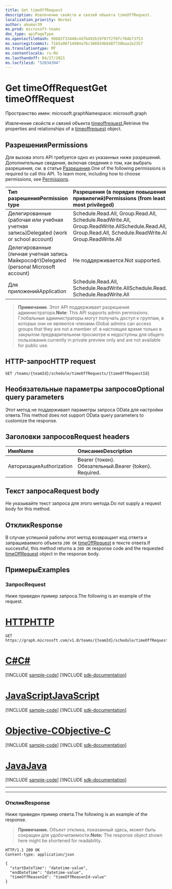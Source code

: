```yaml
---
title: Get timeOffRequest
description: Извлечение свойств и связей объекта timeOffRequest.
localization_priority: Normal
author: akumar39
ms.prod: microsoft-teams
doc_type: apiPageType
ms.openlocfilehash: 99683f33448c4d7b492b19f07f2f0fc704b73753
ms.sourcegitcommit: 71b5a96f14984a76c386934b648f730baa1b2357
ms.translationtype: MT
ms.contentlocale: ru-RU
ms.lasthandoff: 04/27/2021
ms.locfileid: "52034394"
---
```

# <a name="get-timeoffrequest"></a><span data-ttu-id="c69f0-103">Get timeOffRequest</span><span class="sxs-lookup"><span data-stu-id="c69f0-103">Get timeOffRequest</span></span>

<span data-ttu-id="c69f0-104">Пространство имен: microsoft.graph</span><span class="sxs-lookup"><span data-stu-id="c69f0-104">Namespace: microsoft.graph</span></span>

<span data-ttu-id="c69f0-105">Извлечение свойств и связей объекта [timeoffrequest.](../resources/timeoffrequest.md)</span><span class="sxs-lookup"><span data-stu-id="c69f0-105">Retrieve the properties and relationships of a [timeoffrequest](../resources/timeoffrequest.md) object.</span></span>

## <a name="permissions"></a><span data-ttu-id="c69f0-106">Разрешения</span><span class="sxs-lookup"><span data-stu-id="c69f0-106">Permissions</span></span>

<span data-ttu-id="c69f0-p101">Для вызова этого API требуется одно из указанных ниже разрешений. Дополнительные сведения, включая сведения о том, как выбрать разрешения, см. в статье [Разрешения](/graph/permissions-reference).</span><span class="sxs-lookup"><span data-stu-id="c69f0-p101">One of the following permissions is required to call this API. To learn more, including how to choose permissions, see [Permissions](/graph/permissions-reference).</span></span>

| <span data-ttu-id="c69f0-109">Тип разрешения</span><span class="sxs-lookup"><span data-stu-id="c69f0-109">Permission type</span></span>                        | <span data-ttu-id="c69f0-110">Разрешения (в порядке повышения привилегий)</span><span class="sxs-lookup"><span data-stu-id="c69f0-110">Permissions (from least to most privileged)</span></span> |
|:---------------------------------------|:--------------------------------------------|
|<span data-ttu-id="c69f0-111">Делегированные (рабочая или учебная учетная запись)</span><span class="sxs-lookup"><span data-stu-id="c69f0-111">Delegated (work or school account)</span></span> | <span data-ttu-id="c69f0-112">Schedule.Read.All, Group.Read.All, Schedule.ReadWrite.All, Group.ReadWrite.All</span><span class="sxs-lookup"><span data-stu-id="c69f0-112">Schedule.Read.All, Group.Read.All, Schedule.ReadWrite.All, Group.ReadWrite.All</span></span>    |
|<span data-ttu-id="c69f0-113">Делегированные (личная учетная запись Майкрософт)</span><span class="sxs-lookup"><span data-stu-id="c69f0-113">Delegated (personal Microsoft account)</span></span> | <span data-ttu-id="c69f0-114">Не поддерживается.</span><span class="sxs-lookup"><span data-stu-id="c69f0-114">Not supported.</span></span>    |
|<span data-ttu-id="c69f0-115">Для приложений</span><span class="sxs-lookup"><span data-stu-id="c69f0-115">Application</span></span> | <span data-ttu-id="c69f0-116">Schedule.Read.All, Schedule.ReadWrite.All</span><span class="sxs-lookup"><span data-stu-id="c69f0-116">Schedule.Read.All, Schedule.ReadWrite.All</span></span> |

> <span data-ttu-id="c69f0-117">**Примечание**. Этот API поддерживает разрешения администратора.</span><span class="sxs-lookup"><span data-stu-id="c69f0-117">**Note**: This API supports admin permissions.</span></span> <span data-ttu-id="c69f0-118">Глобальные администраторы могут получать доступ к группам, в которых они не являются членами.</span><span class="sxs-lookup"><span data-stu-id="c69f0-118">Global admins can access groups that they are not a member of.</span></span> <span data-ttu-id="c69f0-119">в настоящее время только в закрытом предварительном просмотре и недоступны для общего пользования.</span><span class="sxs-lookup"><span data-stu-id="c69f0-119">currently in private preview only and are not available for public use.</span></span>

## <a name="http-request"></a><span data-ttu-id="c69f0-120">HTTP-запрос</span><span class="sxs-lookup"><span data-stu-id="c69f0-120">HTTP request</span></span>

<!-- { "blockType": "ignored" } -->

```http
GET /teams/{teamId}/schedule/timeOffRequests/{timeOffRequestId}
```

## <a name="optional-query-parameters"></a><span data-ttu-id="c69f0-121">Необязательные параметры запросов</span><span class="sxs-lookup"><span data-stu-id="c69f0-121">Optional query parameters</span></span>

<span data-ttu-id="c69f0-122">Этот метод не поддерживает параметры запроса OData для настройки ответа.</span><span class="sxs-lookup"><span data-stu-id="c69f0-122">This method does not support OData query parameters to customize the response.</span></span>

## <a name="request-headers"></a><span data-ttu-id="c69f0-123">Заголовки запросов</span><span class="sxs-lookup"><span data-stu-id="c69f0-123">Request headers</span></span>

| <span data-ttu-id="c69f0-124">Имя</span><span class="sxs-lookup"><span data-stu-id="c69f0-124">Name</span></span>      |<span data-ttu-id="c69f0-125">Описание</span><span class="sxs-lookup"><span data-stu-id="c69f0-125">Description</span></span>|
|:----------|:----------|
| <span data-ttu-id="c69f0-126">Авторизация</span><span class="sxs-lookup"><span data-stu-id="c69f0-126">Authorization</span></span> | <span data-ttu-id="c69f0-p103">Bearer {токен}. Обязательный.</span><span class="sxs-lookup"><span data-stu-id="c69f0-p103">Bearer {token}. Required.</span></span> |

## <a name="request-body"></a><span data-ttu-id="c69f0-129">Текст запроса</span><span class="sxs-lookup"><span data-stu-id="c69f0-129">Request body</span></span>

<span data-ttu-id="c69f0-130">Не указывайте текст запроса для этого метода.</span><span class="sxs-lookup"><span data-stu-id="c69f0-130">Do not supply a request body for this method.</span></span>

## <a name="response"></a><span data-ttu-id="c69f0-131">Отклик</span><span class="sxs-lookup"><span data-stu-id="c69f0-131">Response</span></span>

<span data-ttu-id="c69f0-132">В случае успешной работы этот метод возвращает код ответа и запрашиваемого объекта `200 OK` [timeOffRequest](../resources/timeoffrequest.md) в тексте ответа.</span><span class="sxs-lookup"><span data-stu-id="c69f0-132">If successful, this method returns a `200 OK` response code and the requested [timeOffRequest](../resources/timeoffrequest.md) object in the response body.</span></span>

## <a name="examples"></a><span data-ttu-id="c69f0-133">Примеры</span><span class="sxs-lookup"><span data-stu-id="c69f0-133">Examples</span></span>

### <a name="request"></a><span data-ttu-id="c69f0-134">Запрос</span><span class="sxs-lookup"><span data-stu-id="c69f0-134">Request</span></span>

<span data-ttu-id="c69f0-135">Ниже приведен пример запроса.</span><span class="sxs-lookup"><span data-stu-id="c69f0-135">The following is an example of the request.</span></span>


# <a name="http"></a>[<span data-ttu-id="c69f0-136">HTTP</span><span class="sxs-lookup"><span data-stu-id="c69f0-136">HTTP</span></span>](#tab/http)
<!-- {
  "blockType": "request",
  "name": "get_timeoffrequest_1"
}-->

```msgraph-interactive
GET https://graph.microsoft.com/v1.0/teams/{teamId}/schedule/timeOffRequests/{timeOffRequestId}
```
# <a name="c"></a>[<span data-ttu-id="c69f0-137">C#</span><span class="sxs-lookup"><span data-stu-id="c69f0-137">C#</span></span>](#tab/csharp)
[!INCLUDE [sample-code](../includes/snippets/csharp/get-timeoffrequest-1-csharp-snippets.md)]
[!INCLUDE [sdk-documentation](../includes/snippets/snippets-sdk-documentation-link.md)]

# <a name="javascript"></a>[<span data-ttu-id="c69f0-138">JavaScript</span><span class="sxs-lookup"><span data-stu-id="c69f0-138">JavaScript</span></span>](#tab/javascript)
[!INCLUDE [sample-code](../includes/snippets/javascript/get-timeoffrequest-1-javascript-snippets.md)]
[!INCLUDE [sdk-documentation](../includes/snippets/snippets-sdk-documentation-link.md)]

# <a name="objective-c"></a>[<span data-ttu-id="c69f0-139">Objective-C</span><span class="sxs-lookup"><span data-stu-id="c69f0-139">Objective-C</span></span>](#tab/objc)
[!INCLUDE [sample-code](../includes/snippets/objc/get-timeoffrequest-1-objc-snippets.md)]
[!INCLUDE [sdk-documentation](../includes/snippets/snippets-sdk-documentation-link.md)]

# <a name="java"></a>[<span data-ttu-id="c69f0-140">Java</span><span class="sxs-lookup"><span data-stu-id="c69f0-140">Java</span></span>](#tab/java)
[!INCLUDE [sample-code](../includes/snippets/java/get-timeoffrequest-1-java-snippets.md)]
[!INCLUDE [sdk-documentation](../includes/snippets/snippets-sdk-documentation-link.md)]

---

---


### <a name="response"></a><span data-ttu-id="c69f0-141">Отклик</span><span class="sxs-lookup"><span data-stu-id="c69f0-141">Response</span></span>

<span data-ttu-id="c69f0-142">Ниже приведен пример ответа.</span><span class="sxs-lookup"><span data-stu-id="c69f0-142">The following is an example of the response.</span></span>

> <span data-ttu-id="c69f0-143">**Примечание.** Объект отклика, показанный здесь, может быть сокращен для удобочитаемости.</span><span class="sxs-lookup"><span data-stu-id="c69f0-143">**Note:** The response object shown here might be shortened for readability.</span></span>

<!-- {
  "blockType": "response",
  "truncated": true,
  "@odata.type": "microsoft.graph.timeOffRequest"
} -->

```http
HTTP/1.1 200 OK
Content-type: application/json

{
  "startDateTime": "datetime-value",
  "endDateTime": "datetime-value",
  "timeOffReasonId": "timeOffReasonId-value"
}
```

<!-- uuid: 16cd6b66-4b1a-43a1-adaf-3a886856ed98
2019-02-04 14:57:30 UTC -->
<!-- {
  "type": "#page.annotation",
  "description": "Get timeOffRequest",
  "keywords": "",
  "section": "documentation",
  "tocPath": ""
}-->

